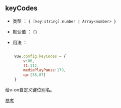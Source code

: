 ## keyCodes

- 类型 ： `{ [key:string]:number | Array<number> }`

- 默认值 ： `{}`

- 用法 ：

```javascript

	Vuw.config.keyCodes = {
		v:86,
		f1:112,
		mediaPlayPause:179,
		up:[38,87]
	}

```
给v-on自定义键位别名。

[参考](https://cn.vuejs.org/v2/api/#keyCodes)
